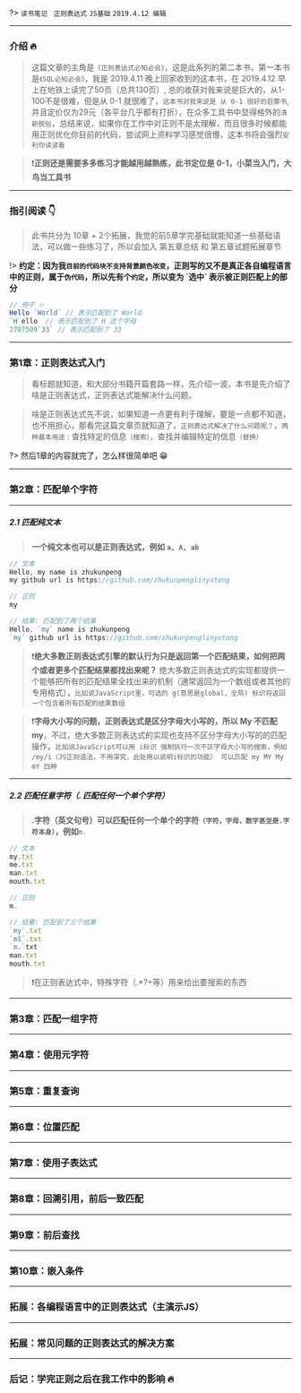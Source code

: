 ?> `读书笔记 ` `正则表达式` `JS基础` `2019.4.12 编辑`

---

### 介绍  🔥

> 这篇文章的主角是`《正则表达式必知必会》`，这是此系列的第二本书，第一本书是`《SQL必知必会》`，我是 2019.4.11 晚上回家收到的这本书，在 2019.4.12 早上在地铁上读完了50页（总共130页）, 总的收获对我来说是巨大的，从1-100不是很难，但是从 0-1 就很难了，`这本书对我来说是 从 0-1 很好的启蒙书`, 并且定价仅为29元（各平台几乎都有打折），在众多工具书中显得格外的`清新脱俗`，总结来说，如果你在工作中对正则不是太理解，而且很多时候都能用正则优化你目前的代码，尝试网上资料学习感觉很懵，这本书将会强烈`安利你读读看`

> ❗️**正则还是需要多多练习才能越用越熟练，此书定位是 0-1，小菜当入门，大鸟当工具书**

---

### 指引阅读  👇

> 此书共分为 10章 + 2个拓展，我觉的前5章学完基础就能知道一些基础语法，可以做一些练习了，所以会加入 第五章总结 和 第五章试题拓展章节

!> **约定：因为我`目前的代码块不支持背景颜色改变`，正则写的又不是真正各自编程语言中的正则，属于`伪代码`，所以先有个`约定`，所以变为 \`选中\` 表示被正则匹配上的部分**

```javascript
// 例子 🔥
Hello `World` // 表示匹配到了 World
`H`ello  // 表示匹配到了 H 这个字母
2707509`33` // 表示匹配到了 33
```

---

### 第1章：正则表达式入门

> 看标题就知道，和大部分书籍开篇套路一样，先介绍一波，本书是先介绍了 啥是正则表达式，正则表达式能解决什么问题。

> 啥是正则表达式先不说，如果知道一点更有利于理解，要是一点都不知道，也不用担心，那看完这篇文章页就知道了，`正则表达式解决了什么问题呢？`，`两种基本用途：`查找特定的信息`（搜索）`，查找并编辑特定的信息`（替换）`

?> 然后1章的内容就完了，怎么样很简单吧 😁


---

### 第2章：匹配单个字符

---
##### 2.1 匹配纯文本

> **一个纯文本也可以是正则表达式，例如 `a, A, ab`**

```javascript
// 文本
Hello, my name is zhukunpeng
my github url is https://github.com/zhukunpenglinyutong

// 正则
my

// 结果: 匹配到了两个结果
Hello, `my` name is zhukunpeng
`my` github url is https://github.com/zhukunpenglinyutong
```

> ❗️**绝大多数正则表达式引擎的默认行为只是返回第一个匹配结果，如何把两个或者更多个匹配结果都找出来呢？** 绝大多数正则表达式的实现都提供一个能够把所有的匹配结果全找出来的机制（通常返回为一个数组或者其他的专用格式），`比如说JavaScript里，可选的 g(意思是global，全局) 标识将返回一个包含着所有匹配的结果数组`

> ❗️**字母大小写的问题，正则表达式是区分字母大小写的，所以 My 不匹配 my**，不过，绝大多数正则表达式的实现也支持不区分字母大小写的的匹配操作，`比如说JavaScript可以用 i标识 强制执行一次不区字母大小写的搜索，例如 /my/i（JS正则语法，不用深究，此处用以说明i标识的功能） 可以匹配 my MY My mY 四种`

---

##### 2.2 匹配任意字符（. 匹配任何一个单个字符）

> **.字符（英文句号）可以匹配任何一个单个的字符`（字符，字母，数字甚至是.字符本身）`，例如**`m.`

```javascript
// 文本
my.txt
me.txt
man.txt
mouth.txt

// 正则
m.

// 结果: 匹配到了三个结果
`my`.txt
`m1`.txt
`m.`txt
man.txt
mouth.txt
```

> ❗️在正则表达式中，特殊字符（.*?+等）用来给出要搜索的东西

---

### 第3章：匹配一组字符

---

### 第4章：使用元字符

---

### 第5章：重复查询

---

### 第6章：位置匹配

---

### 第7章：使用子表达式

---

### 第8章：回溯引用，前后一致匹配

---

### 第9章：前后查找

---

### 第10章：嵌入条件

---

### 拓展：各编程语言中的正则表达式（主演示JS）

---

### 拓展：常见问题的正则表达式的解决方案

---

### 后记：学完正则之后在我工作中的影响 🔥